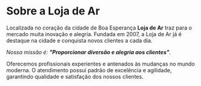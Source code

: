 <h1>Sobre a Loja de Ar</h1>

<p>Localizada no coração da cidade de Boa Esperança <strong>Loja de Ar</strong> traz para o mercado muita inovação e alegria. 
Fundada em 2007, a Loja de Ar já é destaque na cidade e conquista novos clientes a cada dia.</p>

<p><em>Nossa missão é: <strong>"Proporcionar diversão e alegria aos clientes"</strong>.</em></p>

<p>Oferecemos profissionais experientes e antenados às mudanças no mundo moderna. 
O atendimento possui padrão de excelência e agilidade, garantindo qualidade e satisfação dos nossos clientes.</p>
